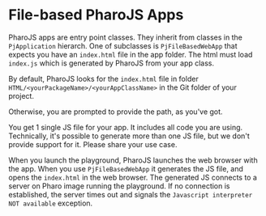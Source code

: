 # File-based PharoJS Apps

PharoJS apps are entry point classes. They inherit from classes in the `PjApplication` hierarch. One of subclasses is
`PjFileBasedWebApp` that expects you have an `index.html` file in the app folder. The html must load `index.js` which is generated by PharoJS from your app class.

By default, PharoJS looks for the `index.html` file in folder `HTML/<yourPackageName>/<yourAppClassName>` in the Git folder of your project.

Otherwise, you are prompted to provide the path, as you've got.

You get 1 single JS file for your app. It includes all code you are using. Technically, it's possible to generate more than one JS file, but we don't provide support for it. Please share your use case.

When you launch the playground, PharoJS launches the web browser with the app. When you use `PjFileBasedWebApp` it generates the JS file, and opens the `index.html` in the web browser. The generated JS connects to a server on Pharo image running the playground. If no connection is established, the server times out and signals the `Javascript interpreter NOT available` exception.